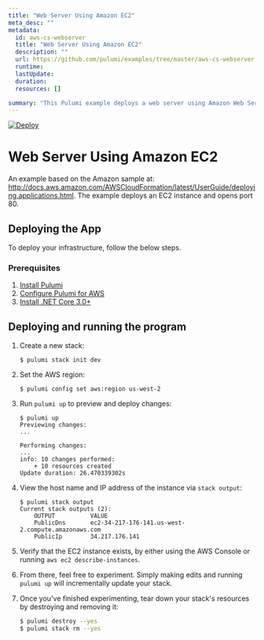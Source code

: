```yaml
---
title: "Web Server Using Amazon EC2"
meta_desc: ""
metadata:
  id: aws-cs-webserver
  title: "Web Server Using Amazon EC2"
  description: ""
  url: https://github.com/pulumi/examples/tree/master/aws-cs-webserver
  runtime: 
  lastUpdate: 
  duration: 
  resources: []

summary: "This Pulumi example deploys a web server using Amazon Web Services (AWS) in the .NET programming language. It creates an EC2 instance on AWS and configures its security group rules, key pair, and an Elastic IP address. Pulumi is used to orchestrate the necessary resources in the cloud to launch the web server. This example demonstrates a general cloud-computing use case of spinning up a web server with automated provisioning."
---
```


[![Deploy](https://get.pulumi.com/new/button.svg)](https://app.pulumi.com/new?template=https://github.com/pulumi/examples/blob/master/aws-cs-webserver/README.md)

# Web Server Using Amazon EC2

An example based on the Amazon sample at:
http://docs.aws.amazon.com/AWSCloudFormation/latest/UserGuide/deploying.applications.html. The example deploys an EC2 instance and opens port 80.

## Deploying the App

To deploy your infrastructure, follow the below steps.

### Prerequisites

1. [Install Pulumi](https://www.pulumi.com/docs/get-started/install/)
1. [Configure Pulumi for AWS](https://www.pulumi.com/docs/intro/cloud-providers/aws/setup/)
1. [Install .NET Core 3.0+](https://dotnet.microsoft.com/download)

## Deploying and running the program

1.  Create a new stack:

    ```
    $ pulumi stack init dev
    ```

1.  Set the AWS region:

    ```
    $ pulumi config set aws:region us-west-2
    ```

1.  Run `pulumi up` to preview and deploy changes:

    ```
    $ pulumi up
    Previewing changes:
    ...

    Performing changes:
    ...
    info: 10 changes performed:
        + 10 resources created
    Update duration: 26.470339302s
    ```

1.  View the host name and IP address of the instance via `stack output`:

    ```
    $ pulumi stack output
    Current stack outputs (2):
        OUTPUT          VALUE
        PublicDns       ec2-34-217-176-141.us-west-2.compute.amazonaws.com
        PublicIp        34.217.176.141
    ```

1.  Verify that the EC2 instance exists, by either using the AWS Console or running `aws ec2 describe-instances`.

1. From there, feel free to experiment. Simply making edits and running `pulumi up` will incrementally update your stack.

1. Once you've finished experimenting, tear down your stack's resources by destroying and removing it:

    ```bash
    $ pulumi destroy --yes
    $ pulumi stack rm --yes
    ```

